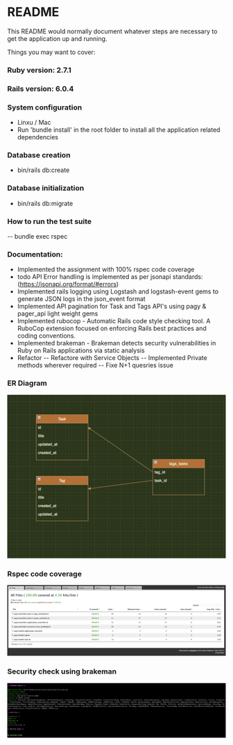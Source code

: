 # README

This README would normally document whatever steps are necessary to get the
application up and running.

Things you may want to cover:

### Ruby version: 2.7.1

### Rails version: 6.0.4

### System configuration
  - Linxu / Mac
  - Run 'bundle install' in the root folder to install all the application related dependencies

### Database creation
  - bin/rails db:create

### Database initialization
  - bin/rails db:migrate

### How to run the test suite
  -- bundle exec rspec

### Documentation:
  - Implemented the assignment with 100% rspec code coverage
  - todo API Error handling is implemented as per jsonapi standards: (https://jsonapi.org/format/#errors)
  - Implemented rails logging using Logstash and logstash-event gems to generate JSON logs in the json_event format
  - Implemented API pagination for Task and Tags API's using pagy & pager_api light weight gems
  - Implemented rubocop - Automatic Rails code style checking tool. A RuboCop extension focused on enforcing Rails best  practices and coding conventions.
  - Implemented brakeman - Brakeman detects security vulnerabilities in Ruby on Rails applications via static analysis
  - Refactor
    -- Refactore with Service Objects
    -- Implemented Private methods wherever required
    -- Fixe N+1 quesries issue

### ER Diagram
![Relationship between Task and Tag](task_tag.png?raw=true)

### Rspec code coverage
![Code coverage](coverage.png?raw=true)

### Security check using brakeman
![Security check](brakeman.png?raw=true)